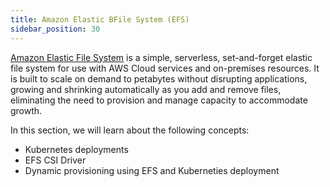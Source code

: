 ```yaml
---
title: Amazon Elastic BFile System (EFS)
sidebar_position: 30
---
```


[Amazon Elastic File System](https://docs.aws.amazon.com/efs/latest/ug/whatisefs.html) is a simple, serverless, set-and-forget elastic file system for use with AWS Cloud services and on-premises resources. It is built to scale on demand to petabytes without disrupting applications, growing and shrinking automatically as you add and remove files, eliminating the need to provision and manage capacity to accommodate growth.

In this section, we will learn about the following concepts:
* Kubernetes deployments
* EFS CSI Driver
* Dynamic provisioning using EFS and Kuberneties deployment 